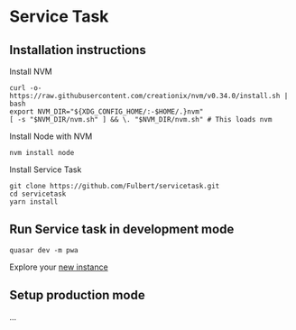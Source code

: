 # Service Task
## Installation instructions

Install NVM

	curl -o- https://raw.githubusercontent.com/creationix/nvm/v0.34.0/install.sh | bash
	export NVM_DIR="${XDG_CONFIG_HOME/:-$HOME/.}nvm"
	[ -s "$NVM_DIR/nvm.sh" ] && \. "$NVM_DIR/nvm.sh" # This loads nvm

Install Node with NVM

	nvm install node

Install Service Task

	git clone https://github.com/Fulbert/servicetask.git
	cd servicetask
	yarn install

## Run Service task in development mode

	quasar dev -m pwa

Explore your [new instance](http://localhost:8080/)

## Setup production mode

...
